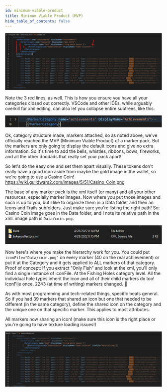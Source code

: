 ```yaml
---
id: minimum-viable-product
title: Minimum Viable Product (MVP)
hide_table_of_contents: false
---
```


![SYWMAMP13.png](/img/pathing/guides/sywmamp/SYWMAMP13.png)

Note the 3 red lines, as well. This is how you ensure you have all your categories closed out correctly. VSCode and other IDEs, while arguably overkill for xml editing, can also let you collapse entire subtrees, like this:

![SYWMAMP14.png](/img/pathing/guides/sywmamp/SYWMAMP14.png)

Ok, category structure made, markers attached, so as noted above, we've officially reached the MVP (Minimum Viable Product) of a marker pack. But the markers are only going to display the default icons and give no extra information. So it's time to add the bells, whistles, ribbons, bows, fireworks, and all the other doodads that really set your pack apart!

So let's do the easy one and set them apart visually. These tokens don't really have a good icon aside from maybe the gold image in the wallet, so we're going to use a Casino Coin! https://wiki.guildwars2.com/images/5/51/Casino_Coin.png

The base of any marker pack is the xml itself (or many) and all your other resources, especially marker images. Now where you put those images and such is up to you, but I like to organize them in a Data folder and then an Icons and Trails subfolders. Just make sure you're listing the right path! So: Casino Coin image goes in the Data folder, and I note its relative path in the xml. image path is `Data/coin.png`.

![SYWMAMP15.png](/img/pathing/guides/sywmamp/SYWMAMP15.png)

Now here's where you make the hierarchy work for you. You could put `iconFile="Data/coin.png"` on every marker (40 on the real achievement) or put it at the Category and it gets applied to ALL markers of that category. Proof of concept: If you extract "Only Fish" and look at the xml, you'll only find a single instance of iconFile. At the Fishing Holes category level. All the individual hole types inherit the icon and all of their child markers do too! iconFile once, 2243 (at time of writing) markers changed. 💪

As with most programming and tech-related things, specific beats general. So if you had 39 markers that shared an icon but one that needed to be different (in the same category), define the shared icon on the category and the unique one on that specific marker. This applies to most attributes.

All markers now sharing an icon! (make sure this icon is the right place or you're going to have texture loading issues!)

![SYWMAMP16.png](/img/pathing/guides/sywmamp/SYWMAMP16.png)

